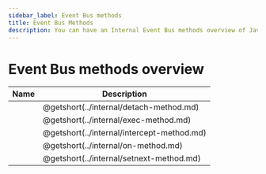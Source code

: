 ```yaml
---
sidebar_label: Event Bus methods
title: Event Bus Methods
description: You can have an Internal Event Bus methods overview of JavaScript Pivot in the documentation of the DHTMLX JavaScript Pivot library. Browse developer guides and API reference, try out code examples and live demos, and download a free 30-day evaluation version of DHTMLX Pivot.
---
```


# Event Bus methods overview

| Name                                           | Description                                       |
| ---------------------------------------------- | ------------------------------------------------- |
| [](../internal/detach-method.md)               | @getshort(../internal/detach-method.md)           |
| [](../internal/exec-method.md)                 | @getshort(../internal/exec-method.md)             |
| [](../internal/intercept-method.md)            | @getshort(../internal/intercept-method.md)        |
| [](../internal/on-method.md)                   | @getshort(../internal/on-method.md)               |
| [](../internal/setnext-method.md)              | @getshort(../internal/setnext-method.md)          |
